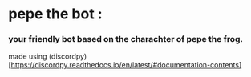 # pepe the bot :
### your friendly bot based on the charachter of pepe the frog.

made using (discordpy)[https://discordpy.readthedocs.io/en/latest/#documentation-contents]
